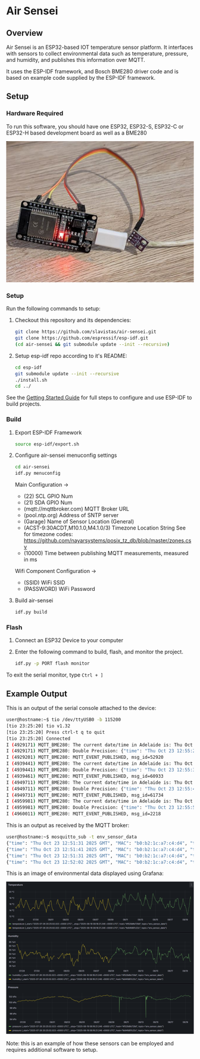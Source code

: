 # Air Sensei

## Overview

Air Sensei is an ESP32-based IOT temperature sensor platform. It interfaces with sensors to collect environmental data such as temperature, pressure, and humidity, and publishes this information over MQTT.

It uses the ESP-IDF framework, and Bosch BME280 driver code and is based on example code supplied by the ESP-IDF framework.


## Setup

### Hardware Required

To run this software, you should have one ESP32, ESP32-S, ESP32-C or ESP32-H based development board as well as a BME280

![ESP32 and BME280 Hardware](./airsensei.jpg "")

### Setup

Run the following commands to setup:

1. Checkout this repository and its dependencies:
    ```bash
    git clone https://github.com/slavistas/air-sensei.git
    git clone https://github.com/espressif/esp-idf.git
    (cd air-sensei && git submodule update --init --recursive)
    ```
2. Setup esp-idf repo according to it's README:
    ```bash
    cd esp-idf
    git submodule update --init --recursive
    ./install.sh
    cd ../
    ```

See the [Getting Started Guide](https://docs.espressif.com/projects/esp-idf/en/latest/get-started/index.html) for full steps to configure and use ESP-IDF to build projects.

### Build

1. Export ESP-IDF Framework
    ```bash
    source esp-idf/export.sh
    ```
4. Configure air-sensei menuconfig settings
    ```bash
    cd air-sensei
    idf.py menuconfig
    ```

    Main Configuration ->
    - (22) SCL GPIO Num
    - (21) SDA GPIO Num
    - (mqtt://mqttbroker.com) MQTT Broker URL
    - (pool.ntp.org) Address of SNTP server
    - (Garage) Name of Sensor Location (General)
    - (ACST-9:30ACDT,M10.1.0,M4.1.0/3) Timezone Location String
        See for timezone codes: https://github.com/nayarsystems/posix_tz_db/blob/master/zones.csv
    - (10000) Time between publishing MQTT measurements, measured in ms

    Wifi Component Configuration ->
    - (SSID) WiFi SSID
    - (PASSWORD) WiFi Password

5. Build air-sensei
    ```bash
    idf.py build
    ```
### Flash

1. Connect an ESP32 Device to your computer
2. Enter the following command to build, flash, and monitor the project.

    ```bash
    idf.py -p PORT flash monitor
    ```

To exit the serial monitor, type ``Ctrl + ]``


## Example Output

This is an output of the serial console attached to the device:
```bash
user@hostname:~$ tio /dev/ttyUSB0 -b 115200
[tio 23:25:20] tio v1.32
[tio 23:25:20] Press ctrl-t q to quit
[tio 23:25:20] Connected
I (4929171) MQTT_BME280: The current date/time in Adelaide is: Thu Oct 23 12:55:27 2025 GMT
I (4929171) MQTT_BME280: Double Precision: {"time": "Thu Oct 23 12:55:27 2025 GMT", "MAC": "b0:b2:1c:a7:c4:d4", "temperature": 19.820527, "humidity": 46.303349, "pressure": 101169.567825}
I (4929201) MQTT_BME280: MQTT_EVENT_PUBLISHED, msg_id=52920
I (4939441) MQTT_BME280: The current date/time in Adelaide is: Thu Oct 23 12:55:38 2025 GMT
I (4939441) MQTT_BME280: Double Precision: {"time": "Thu Oct 23 12:55:38 2025 GMT", "MAC": "b0:b2:1c:a7:c4:d4", "temperature": 19.891649, "humidity": 46.145645, "pressure": 101169.594131}
I (4939461) MQTT_BME280: MQTT_EVENT_PUBLISHED, msg_id=60933
I (4949711) MQTT_BME280: The current date/time in Adelaide is: Thu Oct 23 12:55:48 2025 GMT
I (4949711) MQTT_BME280: Double Precision: {"time": "Thu Oct 23 12:55:48 2025 GMT", "MAC": "b0:b2:1c:a7:c4:d4", "temperature": 19.824604, "humidity": 46.229233, "pressure": 101171.911924}
I (4949731) MQTT_BME280: MQTT_EVENT_PUBLISHED, msg_id=61734
I (4959981) MQTT_BME280: The current date/time in Adelaide is: Thu Oct 23 12:55:58 2025 GMT
I (4959981) MQTT_BME280: Double Precision: {"time": "Thu Oct 23 12:55:58 2025 GMT", "MAC": "b0:b2:1c:a7:c4:d4", "temperature": 19.904133, "humidity": 46.189880, "pressure": 101172.230851}
I (4960011) MQTT_BME280: MQTT_EVENT_PUBLISHED, msg_id=2218
```

This is an output as received by the MQTT broker:
```bash
user@hostname:~$ mosquitto_sub -t env_sensor_data
{"time": "Thu Oct 23 12:51:31 2025 GMT", "MAC": "b0:b2:1c:a7:c4:d4", "temperature": 20.167844, "humidity": 45.461528, "pressure": 101166.557789}
{"time": "Thu Oct 23 12:51:41 2025 GMT", "MAC": "b0:b2:1c:a7:c4:d4", "temperature": 20.084186, "humidity": 45.506805, "pressure": 101164.636625}
{"time": "Thu Oct 23 12:51:31 2025 GMT", "MAC": "b0:b2:1c:a7:c4:d4", "temperature": 20.167844, "humidity": 45.461528, "pressure": 101166.557789}
{"time": "Thu Oct 23 12:52:02 2025 GMT", "MAC": "b0:b2:1c:a7:c4:d4", "temperature": 20.079121, "humidity": 45.608930, "pressure": 101163.000503}
```

This is an image of environmental data displayed using Grafana:

![Grafana Display of Sensor data](./grafana_setup.png "")

Note: this is an example of how these sensors can be employed and requires additional software to setup.